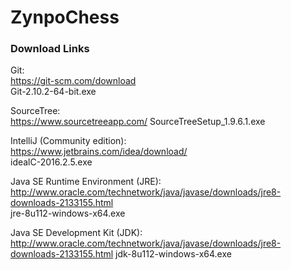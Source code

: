 # ZynpoChess

### Download Links

Git:<br>
https://git-scm.com/download<br>
Git-2.10.2-64-bit.exe

SourceTree:<br>
https://www.sourcetreeapp.com/
SourceTreeSetup_1.9.6.1.exe

IntelliJ (Community edition):<br>
https://www.jetbrains.com/idea/download/<br>
idealC-2016.2.5.exe

Java SE Runtime Environment (JRE):<br>
http://www.oracle.com/technetwork/java/javase/downloads/jre8-downloads-2133155.html<br>
jre-8u112-windows-x64.exe

Java SE Development Kit (JDK):<br>
http://www.oracle.com/technetwork/java/javase/downloads/jre8-downloads-2133155.html
jdk-8u112-windows-x64.exe
